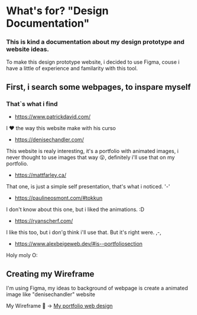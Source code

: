 # What's for? "Design Documentation"

### This is kind a documentation about my design prototype and website ideas.

To make this design prototype website, i decided to use Figma, couse i have a little of experience and familarity with this tool.

## First, i search some webpages, to inspare myself

### That`s what i find

- https://www.patrickdavid.com/

I ❤ the way this website make with his curso

- https://denisechandler.com/

This website is realy interesting, it's a portfolio with animated images, i never thought to use images that way 😮, definitely i'll use that on my portfolio.

- https://mattfarley.ca/

That one, is just a simple self presentation, that's what i noticed. '-'

- https://paulineosmont.com/#tokkun

I don't know about this one, but i liked the animations. :D

- https://ryanscherf.com/

I like this too, but i don'g think i'll use that. But it's right were. ,-,

- https://www.alexbeigeweb.dev/#is--portfoliosection

Holy moly O:

## Creating my Wireframe

I'm using Figma, my ideas to background of webpage is create a animated image like "denisechandler" website

My Wireframe 🤩 -> [My portfolio web design](https://www.figma.com/design/32TsCSoCG0CYb0j1XpGUdn/My-portfolio-web-design?m=auto&t=VtGzsdC4K5HcjDlb-6)
